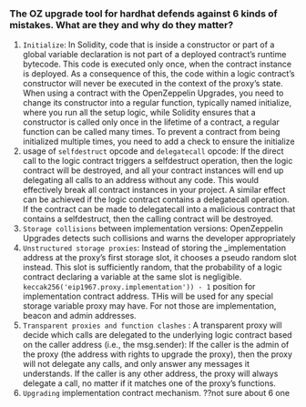 ### The OZ upgrade tool for hardhat defends against 6 kinds of mistakes. What are they and why do they matter?

1. `Initialize`: In Solidity, code that is inside a constructor or part of a global variable declaration is not part of a deployed contract’s runtime bytecode. This code is executed only once, when the contract instance is deployed. As a consequence of this, the code within a logic contract’s constructor will never be executed in the context of the proxy’s state.  When using a contract with the OpenZeppelin Upgrades, you need to change its constructor into a regular function, typically named initialize, where you run all the setup logic, while Solidity ensures that a constructor is called only once in the lifetime of a contract, a regular function can be called many times. To prevent a contract from being initialized multiple times, you need to add a check to ensure the initialize
2. usage of `selfdestruct` opcode and `delegatecall` opcode: If the direct call to the logic contract triggers a selfdestruct operation, then the logic contract will be destroyed, and all your contract instances will end up delegating all calls to an address without any code. This would effectively break all contract instances in your project. A similar effect can be achieved if the logic contract contains a delegatecall operation. If the contract can be made to delegatecall into a malicious contract that contains a selfdestruct, then the calling contract will be destroyed.
3. `Storage collisions` between implementation versions: OpenZeppelin Upgrades detects such collisions and warns the developer appropriately
4. `Unstructured storage proxies`: Instead of storing the _implementation address at the proxy’s first storage slot, it chooses a pseudo random slot instead. This slot is sufficiently random, that the probability of a logic contract declaring a variable at the same slot is negligible. `keccak256('eip1967.proxy.implementation')) - 1` position for implementation contract address. THis will be used for any special storage variable proxy may have. For not those are implementation, beacon and admin addresses. 
5. `Transparent proxies and function clashes` : A transparent proxy will decide which calls are delegated to the underlying logic contract based on the caller address (i.e., the msg.sender):
If the caller is the admin of the proxy (the address with rights to upgrade the proxy), then the proxy will not delegate any calls, and only answer any messages it understands.
If the caller is any other address, the proxy will always delegate a call, no matter if it matches one of the proxy’s functions.
6. `Upgrading` implementation contract mechanism. ??not sure about 6 one